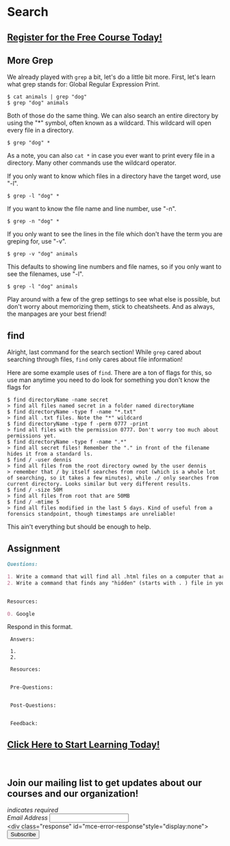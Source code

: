 # Search
##  [Register for the Free Course Today!](https://roppers.thinkific.com/courses/computing-fundamentals)
## More Grep

We already played with ```grep``` a bit, let's do a little bit more. First, let's learn what grep stands for: Global Regular Expression Print.

```
$ cat animals | grep "dog"
$ grep "dog" animals
```
Both of those do the same thing. We can also search an entire directory by using the "*" symbol, often known as a wildcard. This wildcard will open every file in a directory.
```
$ grep "dog" *
```
As a note, you can also ```cat *``` in case you ever want to print every file in a directory. Many other commands use the wildcard operator.

If you only want to know which files in a directory have the target word, use "-l".

```
$ grep -l "dog" *
```

If you want to know the file name and line number, use "-n".
```
$ grep -n "dog" *
```

If you only want to see the lines in the file which don't have the term you are greping for, use "-v".
```
$ grep -v "dog" animals
```

This defaults to showing line numbers and file names, so if you only want to see the filenames, use "-l".
```
$ grep -l "dog" animals
```

Play around with a few of the grep settings to see what else is possible, but don't worry about memorizing them, stick to cheatsheets. And as always, the manpages are your best friend!


## find

Alright, last command for the search section! While ```grep``` cared about searching through files, ```find``` only cares about file information!

Here are some example uses of ```find```. There are a ton of flags for this, so use man anytime you need to do look for something you don't know the flags for  

```
$ find directoryName -name secret
> find all files named secret in a folder named directoryName
$ find directoryName -type f -name "*.txt"
> find all .txt files. Note the "*" wildcard
$ find directoryName -type f -perm 0777 -print
> find all files with the permission 0777. Don't worry too much about permissions yet.
$ find directoryName -type f -name ".*"
> find all secret files! Remember the "." in front of the filename hides it from a standard ls.
$ find / -user dennis
> find all files from the root directory owned by the user dennis
> remember that / by itself searches from root (which is a whole lot of searching, so it takes a few minutes), while ./ only searches from current directory. Looks similar but very different results.
$ find / -size 50M
> find all files from root that are 50MB
$ find / -mtime 5
> find all files modified in the last 5 days. Kind of useful from a forensics standpoint, though timestamps are unreliable!
```

This ain't everything but should be enough to help.


## Assignment

```markdown
Questions:

1. Write a command that will find all .html files on a computer that are 12 bytes in size, owned by "jake".
2. Write a command that finds any "hidden" (starts with . ) file in your user home folder.


Resources:

0. Google
```
Respond in this format.

```
 Answers:

 1.
 2.

 Resources:


 Pre-Questions:


 Post-Questions:


 Feedback:

```
##  [Click Here to Start Learning Today!](https://roppers.thinkific.com/courses/computing-fundamentals)
<br><div id="mc_embed_signup"><form action="https://gmail.us5.list-manage.com/subscribe/post?u=4d03cc5db483966f7e0fe17cc&amp;id=8d9620c4b7" method="post" id="mc-embedded-subscribe-form" name="mc-embedded-subscribe-form" class="validate" target="_blank" novalidate>  <div id="mc_embed_signup_scroll"><h2>Join our mailing list to get updates about our courses and our organization!</h2><div class="indicates-required"><span class="asterisk">*</span> indicates required</div><div class="mc-field-group">	<label for="mce-EMAIL">Email Address  <span class="asterisk">*</span></label>	<input type="email" value="" name="EMAIL" class="required email" id="mce-EMAIL"></div>	<div id="mce-responses" class="clear">		<div class="response" id="mce-error-response"style="display:none"></div>		<div class="response" id="mce-success-response" style="display:none"></div>	</div>    <!-- real people should not fill this in and expect good things - do not remove this or risk form bot signups-->    <div style="position: absolute; left: -5000px;" aria-hidden="true"><input type="text" name="b_4d03cc5db483966f7e0fe17cc_8d9620c4b7" tabindex="-1" value=""></div>    <div class="clear"><input type="submit" value="Subscribe" name="subscribe" id="mc-embedded-subscribe" class="button"></div>    </div></form></div><script type="text/javascript" src="//s3.amazonaws.com/downloads.mailchimp.com/js/mc-validate.js"></script><script type="text/javascript">(function($) {window.fnames = new Array(); window.ftypes = newArray();fnames[0]="EMAIL";ftypes[0]="email";}(jQuery));var $mcj = jQuery.noConflict(true);</script><!--End mc_embed_signup-->